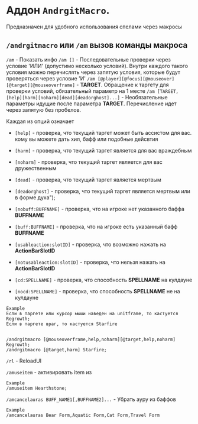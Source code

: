 #  Аддон `AndrgitMacro`.
Предназначен для удобного использования спелами через макросы


##  `/andrgitmacro` или `/am` вызов команды макроса


`/am` - Показать инфо
`/am []` - Последовательные проверки через условие 'ИЛИ' (допустимо несколько условий). Внутри каждого такого условия можно перечислять через запятую условия, которые будут проверяться через условие 'И'
`/am [@player][@focus][@mouseover][@target][@mouseoverframe]` - **TARGET**. Обращение к таргету для проверки условий, обязательный параметр на 1 месте
`/am [TARGET,[help][harm][noharm][dead][deadorghost]...]` - Необязательные параметры идущие после параметра **TARGET**. Перечисление идет через запятую без пробелов.

Каждая из опций означает 
- `[help]` - проверка, что текущий таргет может быть ассистом для вас. кому вы можете дать хил, бафф или подобные дейсвтия
- `[harm]` - проверка, что текущий таргет является для вас враждебным
- `[noharm]` - проверка, что текущий таргет является для вас дружественным
- `[dead]` - проверка, что текущий таргет является мертвым
- `[deadorghost]` - проверка, что текущий таргет является мертвым или в форме духа");

- `[nobuff:BUFFNAME]` - проверка, что на игроке нет указанного баффа **BUFFNAME**
- `[buff:BUFFNAME]` - проверка, что на игроке есть указанный бафф **BUFFNAME**
- `[usableaction:slotID]` - проверка, что возможно нажать на **ActionBarSlotID**
- `[notusableaction:slotID]` - проверка, что нельзя нажать на **ActionBarSlotID**
- `[cd:SPELLNAME]` - проверка, что способность **SPELLNAME** на кулдауне
- `[nocd:SPELLNAME]` - проверка, что способность **SPELLNAME** не на кулдауне



```
Example
Если в таргете или курсор мыши наведен на unitframe, то кастуется Regrowth;
Если в таргете враг, то кастуется Starfire


/andrgitmacro [@mouseoverframe,help,noharm][@target,help,noharm] Regrowth;
/andrgitmacro [@target,harm] Starfire;
```

`/rl` - ReloadUI

`/amuseitem` - активировать item из 
```
Example
/amuseitem Hearthstone;
```
  
`/amcancelauras BUFF_NAME1[,BUFFNAME2]...` - Убрать ауру из баффов
```
Example
/amcancelauras Bear Form,Aquatic Form,Cat Form,Travel Form
```